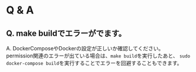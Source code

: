 # Q & A

## Q. make buildでエラーがでます。

A. DockerComposeやDockerの設定が正しいか確認してください。  
permission関連のエラーが出ている場合は、`make build`を実行したあと、
`sudo docker-compose build`を実行することでエラーを回避することもできます。
